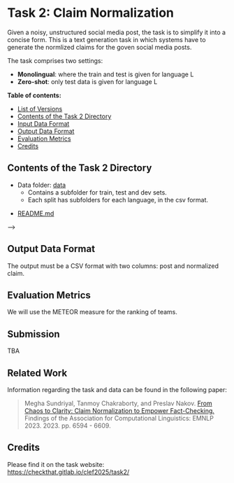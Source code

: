 # Task 2: Claim Normalization

Given a noisy, unstructured social media post, the task is to simplify it into a concise form.
This is a text generation task in which systems have to generate the normlized claims for the goven social media posts.

The task comprises two settings:
- **Monolingual**: where the train and test is given for language L
- **Zero-shot**: only test data is given for language L

__Table of contents:__

<!-- - [Evaluation Results](#evaluation-results) -->
- [List of Versions](#list-of-versions)
- [Contents of the Task 2 Directory](#contents-of-the-repository)
- [Input Data Format](#input-data-format)
- [Output Data Format](#output-data-format)
- [Evaluation Metrics](#evaluation-metrics)
- [Credits](#credits)

<!-- ## Evaluation Results


## List of Versions
- [20/01/2025] Data released.

<!-- * **subtask-2A-english**
  - [03/05/2023] (unlabeled) test data are released.
  - [21/02/2023] previously released training data contained also validation data, they are now split in two separate files.
  - [30/01/2023] training data are released.
* **subtask-2A-arabic**
  - [03/05/2023] (unlabeled) test data are released.
  - [10/03/2023] training and validation data are released.
* **subtask-2A-dutch**
  - [03/05/2023] (unlabeled) test data are released.
  - [16/03/2023] training and validation data are released.
* **subtask-2A-german**
  - [03/05/2023] (unlabeled) test data are released.
  - [02/03/2023] training and validation data are released.
* **subtask-2A-italian**
  - [03/05/2023] (unlabeled) test data are released.
  - [21/02/2023] validation data are released.
  - [30/01/2023] training data are released.
* **subtask-2A-turkish**
  - [03/05/2023] (unlabeled) test data are released.
  - [02/03/2023] training and validation data are released.
* **subtask-2A-multilingual**
  - [03/05/2023] (unlabeled) test data are released.
  - [23/03/2023] training and validation data are released. -->

## Contents of the Task 2 Directory

- Data folder: [data](./data)
  - Contains a subfolder for  train, test and dev sets. 
  - Each split has subfolders for each language, in the csv format.
<!-- - Main folder: [baseline](./baseline)<br/>
  - Contains a single file, baseline.py, used to train a baseline and provide predictions.
- Main folder: [scorer](./scorer)<br/>
  - Contains a single file, evaluate.py, that checks the format of a submission and evaluate the various metrics. -->
- [README.md](./README.md) <br/>

<!-- ## Datasets statistics

* **English**
  - train: 830 sentences, 532 OBJ, 298 SUBJ
  - dev: 462 sentences, 222 OBJ, 240 SUBJ
  - dev-test: 484 sentences, 362 OBJ, 122 SUBJ 
  - test: TBA
* **Italian**
  - train: 1613 sentences, 1231 OBJ, 382 SUBJ
  - dev: 667 sentences, 490 OBJ, 177 SUBJ
  - dev-test - 513 sentences, 377 OBJ, 136 SUBJ
  - test: TBA
* **German**
  - train: 800 sentences, 492 OBJ, 308 SUBJ
  - dev: 491 sentences, 317 OBJ, 174 SUBJ
  - dev-test - 337 sentences, 226 OBJ, 111 SUBJ
  - test: TBA
* **Bulgarian**
  - train: 729 sentences, 406 OBJ, 323 SUBJ
  - dev: 314 sentences, 175 OBJ, 139 SUBJ
  - dev-test - 250 sentences, 143 OBJ, 107 SUBJ
  - test: TBA
* **Arabic**
  - train: 1185 sentences, 905 OBJ, 280 SUBJ
  - dev: 742 sentences, 590 OBJ, 152 SUBJ
  - dev-test - 748 sentences, 425 OBJ, 323 SUBJ
  - test: TBA

## Input Data Format

The data will be provided as a TSV file with three columns:
> sentence_id <TAB> sentence <TAB> label

Where: <br>
* sentence_id: sentence id for a given sentence in a news article<br/>
* sentence: sentence's text <br/>
* label: *OBJ* and *SUBJ*

<!-- **Note:** For English, the training and development (validation) sets will also include a fourth column, "solved_conflict", whose boolean value reflects whether the annotators had a strong disagreement. -->

<!-- **Examples:** -->

<!-- > b9e1635a-72aa-467f-86d6-f56ef09f62c3  Gone are the days when they led the world in recession-busting SUBJ -->
<!-- > -->
<!-- > f99b5143-70d2-494a-a2f5-c68f10d09d0a  The trend is expected to reverse as soon as next month.  OBJ --> -->

## Output Data Format

The output must be a CSV format with two columns: post and normalized claim.

## Evaluation Metrics

We will use the METEOR measure for the ranking of teams.

<!--
There is a limit of 5 runs (total and not per day), and only one person from a team is allowed to submit runs.

Submission Link: Coming Soon

Evaluation File task3/evaluation/CLEF_-_CheckThat__Task3ab_-_Evaluation.txt -->

<!-- ## Scorers

To evaluate the output of your model which should be in the output format required, please run the script below:

> python evaluate.py -g dev_truth.tsv -p dev_predicted.tsv

where dev_predicted.tsv is the output of your model on the dev set, and dev_truth.tsv is the golden label file provided by us.

The file can be used also to validate the format of the submission, simply use the provided test file as gold data.
The evaluation will not be performed, but the format of your input will be checked.


## Baselines

The script to train the baseline is provided in the related directory.
The script can be run as follow:

> python baseline.py -trp train_data.tsv -ttp dev_data.tsv

where train_data.tsv is the file to be used for training and dev_data.tsv is the file on which doing the prediction.

The baseline is a logistic regressor trained on a Sentence-BERT multilingual representation of the data.

<!-- ### Task 3: Multi-Class Fake News Detection of News Articles

For this task, we have created a baseline system. The baseline system can be found at https://zenodo.org/record/6362498
 --> 

## Submission

TBA

## Related Work

Information regarding the task and data can be found in the following paper:

> Megha Sundriyal, Tanmoy Chakraborty, and Preslav Nakov. [From Chaos to Clarity: Claim Normalization to Empower Fact-Checking.](https://aclanthology.org/2023.findings-emnlp.439/) Findings of the Association for Computational Linguistics: EMNLP 2023. 2023. pp. 6594 - 6609.


## Credits
Please find it on the task website: https://checkthat.gitlab.io/clef2025/task2/
